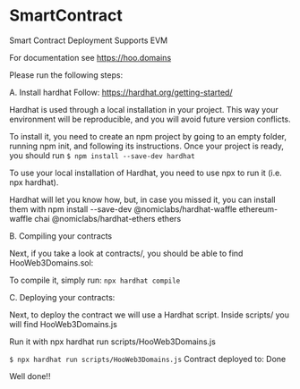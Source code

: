 # SmartContract

Smart Contract Deployment Supports EVM

For documentation see https://hoo.domains

Please run the following steps:

A. Install hardhat Follow: https://hardhat.org/getting-started/

Hardhat is used through a local installation in your project. This way your environment will be reproducible, and you will avoid future version conflicts.

To install it, you need to create an npm project by going to an empty folder, running npm init, and following its instructions. Once your project is ready, you should run
``
$ npm install --save-dev hardhat
``

To use your local installation of Hardhat, you need to use npx to run it (i.e. npx hardhat).

Hardhat will let you know how, but, in case you missed it, you can install them with npm install --save-dev @nomiclabs/hardhat-waffle ethereum-waffle chai @nomiclabs/hardhat-ethers ethers

B. Compiling your contracts

Next, if you take a look at contracts/, you should be able to find HooWeb3Domains.sol:

To compile it, simply run:
``
npx hardhat compile
``

C. Deploying your contracts:

Next, to deploy the contract we will use a Hardhat script. Inside scripts/ you will find HooWeb3Domains.js

Run it with npx hardhat run scripts/HooWeb3Domains.js

``
$ npx hardhat run scripts/HooWeb3Domains.js
``
Contract deployed to: Done

Well done!!
